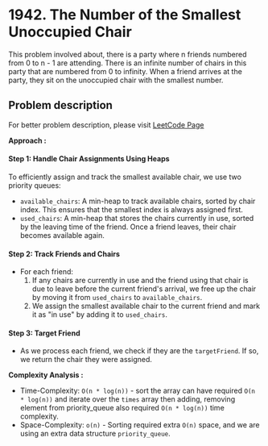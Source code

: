 # 1942. The Number of the Smallest Unoccupied Chair

This problem involved about, there is a party where n friends numbered from 0 to n - 1 are attending. There is an infinite number of chairs in this party that are numbered from 0 to infinity. When a friend arrives at the party, they sit on the unoccupied chair with the smallest number.

## Problem description

For better problem description, please visit [LeetCode Page](https://leetcode.com/problems/the-number-of-the-smallest-unoccupied-chair/description)

**Approach :**<br/>

#### Step 1: Handle Chair Assignments Using Heaps

To efficiently assign and track the smallest available chair, we use two priority queues:

-   `available_chairs`: A min-heap to track available chairs, sorted by chair index. This ensures that the smallest index is always assigned first.
-   `used_chairs`: A min-heap that stores the chairs currently in use, sorted by the leaving time of the friend. Once a friend leaves, their chair becomes available again.

#### Step 2: Track Friends and Chairs

-   For each friend:
    1. If any chairs are currently in use and the friend using that chair is due to leave before the current friend's arrival, we free up the chair by moving it from `used_chairs` to `available_chairs`.
    2. We assign the smallest available chair to the current friend and mark it as "in use" by adding it to `used_chairs`.

#### Step 3: Target Friend

-   As we process each friend, we check if they are the `targetFriend`. If so, we return the chair they were assigned.

**Complexity Analysis :**<br/>

-   Time-Complexity: `O(n * log(n))` - sort the array can have required `O(n * log(n))` and iterate over the `times` array then adding, removing element from priority_queue also required `O(n * log(n))` time complexity.
-   Space-Complexity: `o(n)` - Sorting required extra `O(n)` space, and we are using an extra data structure `priority_queue`.

